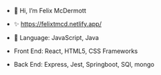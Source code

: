 - 👋 Hi, I’m Felix McDermott

- ✨ https://felixtmcd.netlify.app/

- 🌱 Language: JavaScript, Java
- Front End: React, HTML5, CSS Frameworks
- Back End: Express, Jest, Springboot, SQl, mongo



<!---
fedog-ops/fedog-ops is a ✨ special ✨ repository because its `README.md` (this file) appears on your GitHub profile.
You can click the Preview link to take a look at your changes.
--->
